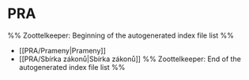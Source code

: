 # PRA
%% Zoottelkeeper: Beginning of the autogenerated index file list  %%
-  [[PRA/Prameny|Prameny]]
-  [[PRA/Sbírka zákonů|Sbírka zákonů]]
%% Zoottelkeeper: End of the autogenerated index file list  %%

